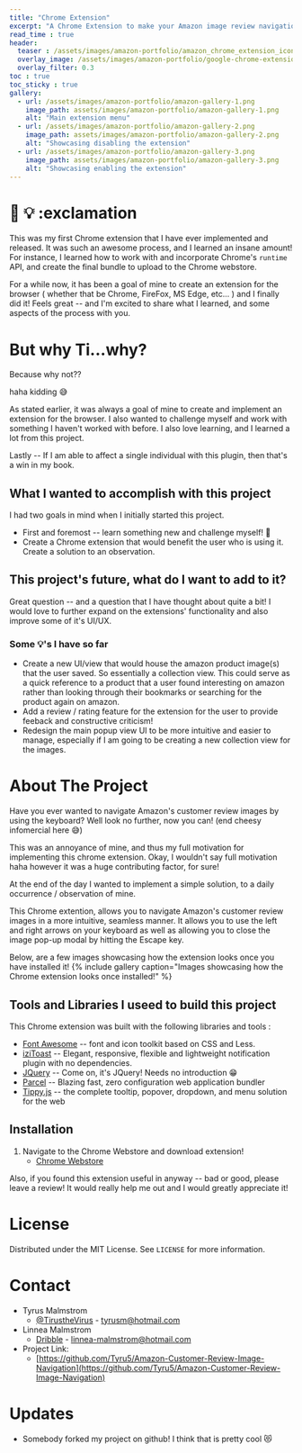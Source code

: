 ```yaml
---
title: "Chrome Extension"
excerpt: "A Chrome Extension to make your Amazon image review navigation more fluid."
read_time : true
header:
  teaser : /assets/images/amazon-portfolio/amazon_chrome_extension_icon_128x128.png
  overlay_image: /assets/images/amazon-portfolio/google-chrome-extensions.jpg
  overlay_filter: 0.3
toc : true
toc_sticky : true
gallery:
  - url: /assets/images/amazon-portfolio/amazon-gallery-1.png
    image_path: assets/images/amazon-portfolio/amazon-gallery-1.png
    alt: "Main extension menu"
  - url: /assets/images/amazon-portfolio/amazon-gallery-2.png
    image_path: assets/images/amazon-portfolio/amazon-gallery-2.png
    alt: "Showcasing disabling the extension"
  - url: /assets/images/amazon-portfolio/amazon-gallery-3.png
    image_path: assets/images/amazon-portfolio/amazon-gallery-3.png
    alt: "Showcasing enabling the extension"
---
```


# :thinking: :bulb: :exclamation

This was my first Chrome extension that I have ever implemented and released. It was such an awesome process, and I learned
an insane amount! For instance, I learned how to work with and incorporate Chrome's ```runtime``` API, and create the
final bundle to upload to the Chrome webstore.

For a while now, it has been a goal of mine to create an extension for the browser
( whether that be Chrome, FireFox, MS Edge, etc... ) and I finally did it! Feels great -- and I'm excited to share what
I learned, and some aspects of the process with you.

# But why Ti...why?

Because why not??

haha kidding :sweat_smile:

As stated earlier, it was always a goal of mine to create and implement an extension for the browser. I also wanted to
challenge myself and work with something I haven't worked with before. I also love learning, and I learned a lot from
this project.

Lastly -- If I am able to affect a single individual with this plugin, then that's a win in my book.

## What I wanted to accomplish with this project

I  had two goals in mind when I initially started this project.

- First and foremost -- learn something new and challenge myself! :rocket:
- Create a Chrome extension that would benefit the user who is using it. Create a solution to an observation.

## This project's future, what do I want to add to it?

Great question -- and a question that I have thought about quite a bit! I would love to further expand on the extensions' functionality
and also improve some of it's UI/UX.

### Some :bulb:'s I have so far

- Create a new UI/view that would house the amazon product image(s) that the user saved. So essentially a collection view. This could serve as a quick reference to a product that a user found interesting on amazon rather than looking through their bookmarks or searching for the product again on amazon.
- Add a review / rating feature for the extension for the user to provide feeback and constructive criticism!
- Redesign the main popup view UI to be more intuitive and easier to manage, especially if I am going to be creating a new collection view for the images.

# About The Project

Have you ever wanted to navigate Amazon's customer review images by using the keyboard? Well look no further,
now you can! (end cheesy infomercial here :sweat_smile:)

This was an annoyance of mine, and thus my full motivation for implementing this chrome extension. Okay, I wouldn't say
full motivation haha however it was a huge contributing factor, for sure!

At the end of the day I wanted to implement a simple solution, to a daily occurrence / observation of mine.

This Chrome extention, allows you to navigate Amazon's customer review images in a more intuitive, seamless manner.
It allows you to use the left and right arrows on your keyboard as well as allowing you
to close the image pop-up modal by hitting the Escape key.

Below, are a few images showcasing how the extension looks once you have installed it!
{% include gallery caption="Images showcasing how the Chrome extension looks once installed!" %}

## Tools and Libraries I useed to build this project

This Chrome extension was built with the following libraries and tools :

- [Font Awesome](https://fontawesome.com/) -- font and icon toolkit based on CSS and Less.
- [iziToast](https://izitoast.marcelodolza.com/) -- Elegant, responsive, flexible and lightweight notification plugin with no dependencies.
- [JQuery](https://jquery.com) -- Come on, it's JQuery! Needs no introduction :grin:
- [Parcel](https://parceljs.org/) -- Blazing fast, zero configuration web application bundler
- [Tippy.js](https://atomiks.github.io/tippyjs/) -- the complete tooltip, popover, dropdown, and menu solution for the web

## Installation

1. Navigate to the Chrome Webstore and download extension!
      - [Chrome Webstore](https://chrome.google.com/webstore/detail/amazon-customer-review-im/fccjockkgecijdiogeebaefkdpkobmdo)

Also, if you found this extension useful in anyway -- bad or good, please leave a review! It would really help me out and I would greatly appreciate it!

<!-- LICENSE -->
# License

Distributed under the MIT License. See `LICENSE` for more information.

<!-- CONTACT -->
# Contact

- Tyrus Malmstrom
  - [@TirustheVirus](https://twitter.com/TirustheVirus) - tyrusm@hotmail.com
- Linnea Malmstrom
  - [Dribble](https://dribbble.com/LinneasMaximus) - linnea-malmstrom@hotmail.com
- Project Link:
  - [https://github.com/Tyru5/Amazon-Customer-Review-Image-Navigation](https://github.com/Tyru5/Amazon-Customer-Review-Image-Navigation)

# Updates

- Somebody forked my project on github! I think that is pretty cool :heart_eyes_cat:
